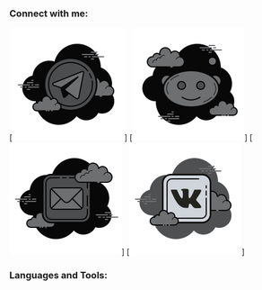 ### Connect with me:

[![website](./icon/TG.svg)]
[![website](./icon/REDIT.svg)]
[![website](./icon/MAIL.svg)]
[![website](./icon/VK.svg)]
### Languages and Tools:
